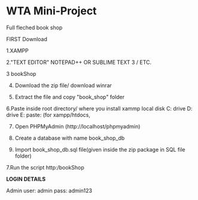 # WTA Mini-Project
 Full fleched book shop 


FIRST Download

1.XAMPP

2."TEXT EDITOR" NOTEPAD++ OR SUBLIME TEXT 3 / ETC.

3 bookShop

4. Download the zip file/ download winrar

5. Extract the file and copy "book_shop" folder

6.Paste inside root directory/ where you install xammp local disk C: drive D: drive E: paste: (for xampp/htdocs, 

7. Open PHPMyAdmin (http://localhost/phpmyadmin)

8. Create a database with name book_shop_db

6. Import book_shop_db.sql file(given inside the zip package in SQL file folder)

7.Run the script http:/bookShop

**LOGIN DETAILS** 

Admin
user: admin
pass: admin123


